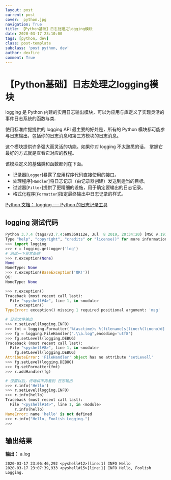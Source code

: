 ```yaml
---
layout: post
current: post
cover:  python.jpg
navigation: True
title: 【Python基础】日志处理之logging模块
date: 2020-03-17 23:10:00
tags: [python, dev]
class: post-template
subclass: 'post python, dev'
author: dexfire
comment: True
---
```


# 【Python基础】日志处理之logging模块

logging 是 Python 内建的实用日志输出模块，可以为应用与库定义了实现灵活的事件日志系统的函数与类.

使用标准库提提供的 logging API 最主要的好处是，所有的 Python 模块都可能参与日志输出，包括你的日志消息和第三方模块的日志消息。

这个模块提供许多强大而灵活的功能。如果你对 logging 不太熟悉的话， 掌握它最好的方式就是查看它对应的教程。

该模块定义的基础类和函数都列在下面。

- 记录器[`Logger`]暴露了应用程序代码直接使用的接口。
- 处理程序[`Handler`]将日志记录（由记录器创建）发送到适当的目标。
- 过滤器[`Filter`]提供了更精细的设施，用于确定要输出的日志记录。
- 格式化程序[`Formatter`]指定最终输出中日志记录的样式。

[Python 文档： logging --- Python 的日志记录工具](https://docs.python.org/zh-cn/3/library/logging.html?highlight=argparse#logging.Formatter)

## logging 测试代码

```python
Python 3.7.4 (tags/v3.7.4:e09359112e, Jul  8 2019, 20:34:20) [MSC v.1916 64 bit (AMD64)] on win32
Type "help", "copyright", "credits" or "license()" for more information.
>>> import logging
>>> r = logging.getLogger('log')
# 测试一下异常处理
>>> r.exception(None)
None
NoneType: None
>>> r.exception(BaseException('OK!'))
OK!
NoneType: None

>>> r.exception()
Traceback (most recent call last):
  File "<pyshell#4>", line 1, in <module>
    r.exception()
TypeError: exception() missing 1 required positional argument: 'msg'

# 日志文件输出
>>> r.setLevel(logging.INFO)
>>> fmt = logging.Formatter('%(asctime)s %(filename)s[line:%(lineno)d] %(levelname)s %(message)s')
>>> fg = logging.FileHandler(".\\a.log",encoding='utf8')
>>> fg.setLevell(logging.DEBUG)
Traceback (most recent call last):
  File "<pyshell#8>", line 1, in <module>
    fg.setLevell(logging.DEBUG)
AttributeError: 'FileHandler' object has no attribute 'setLevell'
>>> fg.setLevel(logging.DEBUG)
>>> fg.setFormatter(fmt)
>>> r.addHandler(fg)

# 设置以后，终端讲不再看到 日志输出
>>> r.info('Hello')
>>> r.setLevel(logging.INFO)
>>> r.info(hello)
Traceback (most recent call last):
  File "<pyshell#14>", line 1, in <module>
    r.info(hello)
NameError: name 'hello' is not defined
>>> r.info("Hello, Foolish Logging.")
>>> 
```

## 输出结果

**输出：** a.log

```log
2020-03-17 23:06:46,292 <pyshell#12>[line:1] INFO Hello
2020-03-17 23:07:39,933 <pyshell#15>[line:1] INFO Hello, Foolish Logging.
```
